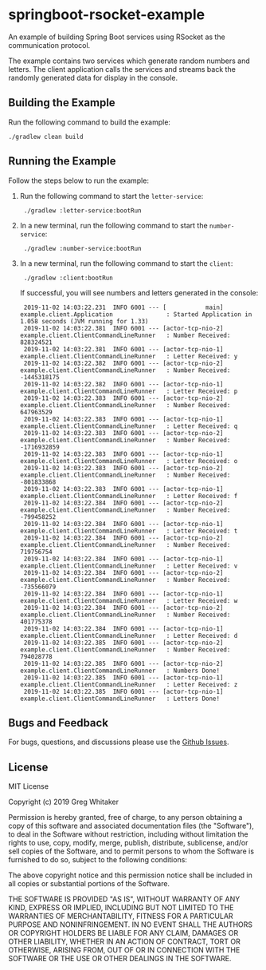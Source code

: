 # springboot-rsocket-example
An example of building Spring Boot services using RSocket as the communication protocol.

The example contains two services which generate random numbers and letters. The client application calls the services and
streams back the randomly generated data for display in the console.

## Building the Example
Run the following command to build the example:

    ./gradlew clean build

## Running the Example
Follow the steps below to run the example:

1. Run the following command to start the `letter-service`:

        ./gradlew :letter-service:bootRun

2. In a new terminal, run the following command to start the `number-service`:

        ./gradlew :number-service:bootRun
        
3. In a new terminal, run the following command to start the `client`:

        ./gradlew :client:bootRun
        
    If successful, you will see numbers and letters generated in the console:
    
        2019-11-02 14:03:22.231  INFO 6001 --- [           main] example.client.Application               : Started Application in 1.058 seconds (JVM running for 1.33)
        2019-11-02 14:03:22.381  INFO 6001 --- [actor-tcp-nio-2] example.client.ClientCommandLineRunner   : Number Received: 828324521
        2019-11-02 14:03:22.381  INFO 6001 --- [actor-tcp-nio-1] example.client.ClientCommandLineRunner   : Letter Received: y
        2019-11-02 14:03:22.382  INFO 6001 --- [actor-tcp-nio-2] example.client.ClientCommandLineRunner   : Number Received: -1445318175
        2019-11-02 14:03:22.382  INFO 6001 --- [actor-tcp-nio-1] example.client.ClientCommandLineRunner   : Letter Received: p
        2019-11-02 14:03:22.383  INFO 6001 --- [actor-tcp-nio-2] example.client.ClientCommandLineRunner   : Number Received: 647963529
        2019-11-02 14:03:22.383  INFO 6001 --- [actor-tcp-nio-1] example.client.ClientCommandLineRunner   : Letter Received: q
        2019-11-02 14:03:22.383  INFO 6001 --- [actor-tcp-nio-2] example.client.ClientCommandLineRunner   : Number Received: -1716932859
        2019-11-02 14:03:22.383  INFO 6001 --- [actor-tcp-nio-1] example.client.ClientCommandLineRunner   : Letter Received: o
        2019-11-02 14:03:22.383  INFO 6001 --- [actor-tcp-nio-2] example.client.ClientCommandLineRunner   : Number Received: -801833868
        2019-11-02 14:03:22.383  INFO 6001 --- [actor-tcp-nio-1] example.client.ClientCommandLineRunner   : Letter Received: f
        2019-11-02 14:03:22.384  INFO 6001 --- [actor-tcp-nio-2] example.client.ClientCommandLineRunner   : Number Received: -799458252
        2019-11-02 14:03:22.384  INFO 6001 --- [actor-tcp-nio-1] example.client.ClientCommandLineRunner   : Letter Received: t
        2019-11-02 14:03:22.384  INFO 6001 --- [actor-tcp-nio-2] example.client.ClientCommandLineRunner   : Number Received: 719756754
        2019-11-02 14:03:22.384  INFO 6001 --- [actor-tcp-nio-1] example.client.ClientCommandLineRunner   : Letter Received: v
        2019-11-02 14:03:22.384  INFO 6001 --- [actor-tcp-nio-2] example.client.ClientCommandLineRunner   : Number Received: -735566079
        2019-11-02 14:03:22.384  INFO 6001 --- [actor-tcp-nio-1] example.client.ClientCommandLineRunner   : Letter Received: w
        2019-11-02 14:03:22.384  INFO 6001 --- [actor-tcp-nio-2] example.client.ClientCommandLineRunner   : Number Received: 401775378
        2019-11-02 14:03:22.384  INFO 6001 --- [actor-tcp-nio-1] example.client.ClientCommandLineRunner   : Letter Received: d
        2019-11-02 14:03:22.385  INFO 6001 --- [actor-tcp-nio-2] example.client.ClientCommandLineRunner   : Number Received: 794028778
        2019-11-02 14:03:22.385  INFO 6001 --- [actor-tcp-nio-2] example.client.ClientCommandLineRunner   : Numbers Done!
        2019-11-02 14:03:22.385  INFO 6001 --- [actor-tcp-nio-1] example.client.ClientCommandLineRunner   : Letter Received: z
        2019-11-02 14:03:22.385  INFO 6001 --- [actor-tcp-nio-1] example.client.ClientCommandLineRunner   : Letters Done!
    

        
## Bugs and Feedback
For bugs, questions, and discussions please use the [Github Issues](https://github.com/gregwhitaker/springboot-rsocket-example/issues).

## License
MIT License

Copyright (c) 2019 Greg Whitaker

Permission is hereby granted, free of charge, to any person obtaining a copy
of this software and associated documentation files (the "Software"), to deal
in the Software without restriction, including without limitation the rights
to use, copy, modify, merge, publish, distribute, sublicense, and/or sell
copies of the Software, and to permit persons to whom the Software is
furnished to do so, subject to the following conditions:

The above copyright notice and this permission notice shall be included in all
copies or substantial portions of the Software.

THE SOFTWARE IS PROVIDED "AS IS", WITHOUT WARRANTY OF ANY KIND, EXPRESS OR
IMPLIED, INCLUDING BUT NOT LIMITED TO THE WARRANTIES OF MERCHANTABILITY,
FITNESS FOR A PARTICULAR PURPOSE AND NONINFRINGEMENT. IN NO EVENT SHALL THE
AUTHORS OR COPYRIGHT HOLDERS BE LIABLE FOR ANY CLAIM, DAMAGES OR OTHER
LIABILITY, WHETHER IN AN ACTION OF CONTRACT, TORT OR OTHERWISE, ARISING FROM,
OUT OF OR IN CONNECTION WITH THE SOFTWARE OR THE USE OR OTHER DEALINGS IN THE
SOFTWARE.
